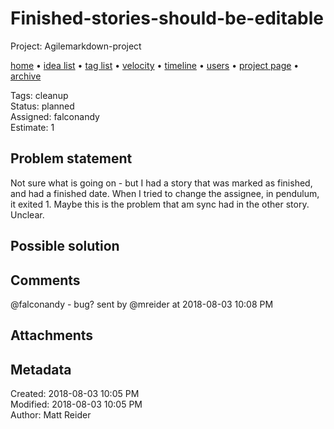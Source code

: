 # Finished-stories-should-be-editable

Project: Agilemarkdown-project

[home](../index.md) • [idea list](../ideas.md) • [tag list](../tags.md) • [velocity](../velocity.md) • [timeline](../timeline.md) • [users](../users.md) • [project page](../agilemarkdown-project.md) • [archive](archive.md)

Tags: cleanup  
Status: planned  
Assigned: falconandy  
Estimate: 1  

## Problem statement

Not sure what is going on - but I had a story that was marked as finished, and had a finished date. When I tried to change the assignee, in pendulum, it exited 1. Maybe this is the problem that am sync had in the other story. Unclear.

## Possible solution

## Comments

@falconandy - bug?
sent by @mreider at 2018-08-03 10:08 PM

## Attachments

## Metadata

Created: 2018-08-03 10:05 PM  
Modified: 2018-08-03 10:05 PM  
Author: Matt Reider  
